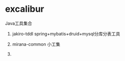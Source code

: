 excalibur
=========

Java工具集合


1) jakiro-tddl     spring+mybatis+druid+mysql分库分表工具

2) mirana-common   小工集

3)

